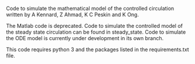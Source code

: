 Code to simulate the mathematical model of the controlled circulation written by A Kennard, Z Ahmad, K C Peskin and K Ong.

The Matlab code is deprecated. Code to simulate the controlled model of the steady state circulation can be found in steady_state. Code to simulate the ODE model is currently under development in its own branch.

This code requires python 3 and the packages listed in the requirements.txt file.   
